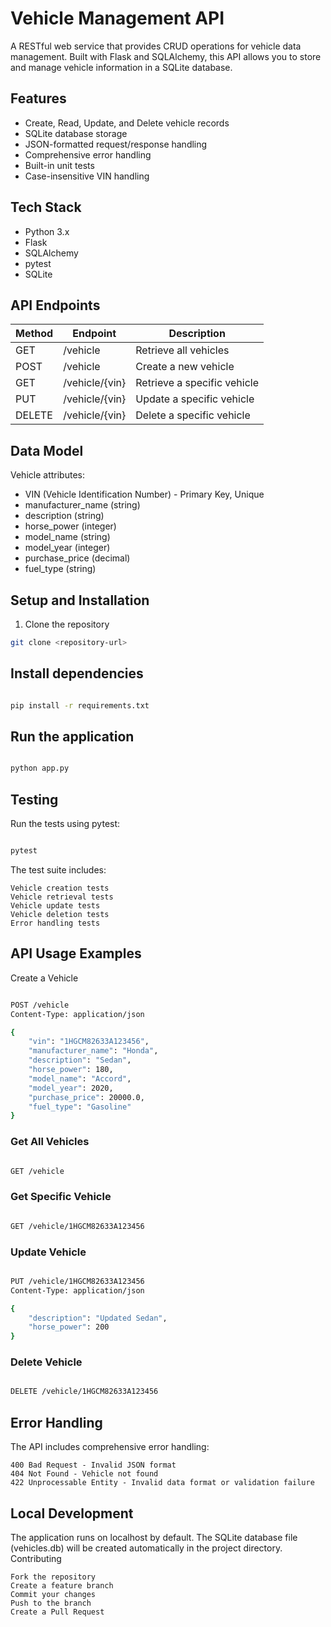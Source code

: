 # Vehicle Management API

A RESTful web service that provides CRUD operations for vehicle data management. Built with Flask and SQLAlchemy, this API allows you to store and manage vehicle information in a SQLite database.

## Features

- Create, Read, Update, and Delete vehicle records
- SQLite database storage
- JSON-formatted request/response handling
- Comprehensive error handling
- Built-in unit tests
- Case-insensitive VIN handling

## Tech Stack

- Python 3.x
- Flask
- SQLAlchemy
- pytest
- SQLite

## API Endpoints

| Method | Endpoint | Description |
|--------|----------|-------------|
| GET | /vehicle | Retrieve all vehicles |
| POST | /vehicle | Create a new vehicle |
| GET | /vehicle/{vin} | Retrieve a specific vehicle |
| PUT | /vehicle/{vin} | Update a specific vehicle |
| DELETE | /vehicle/{vin} | Delete a specific vehicle |

## Data Model

Vehicle attributes:
- VIN (Vehicle Identification Number) - Primary Key, Unique
- manufacturer_name (string)
- description (string)
- horse_power (integer)
- model_name (string)
- model_year (integer)
- purchase_price (decimal)
- fuel_type (string)

## Setup and Installation

1. Clone the repository
```bash
git clone <repository-url>
```

## Install dependencies

```bash

pip install -r requirements.txt
```

## Run the application

```bash

python app.py
```

## Testing

Run the tests using pytest:
```bash

pytest
```

The test suite includes:

    Vehicle creation tests
    Vehicle retrieval tests
    Vehicle update tests
    Vehicle deletion tests
    Error handling tests

## API Usage Examples
Create a Vehicle
```bash

POST /vehicle
Content-Type: application/json

{
    "vin": "1HGCM82633A123456",
    "manufacturer_name": "Honda",
    "description": "Sedan",
    "horse_power": 180,
    "model_name": "Accord",
    "model_year": 2020,
    "purchase_price": 20000.0,
    "fuel_type": "Gasoline"
}
```

### Get All Vehicles
```bash

GET /vehicle
```

### Get Specific Vehicle
```bash

GET /vehicle/1HGCM82633A123456
```
### Update Vehicle
```bash

PUT /vehicle/1HGCM82633A123456
Content-Type: application/json

{
    "description": "Updated Sedan",
    "horse_power": 200
}
```
### Delete Vehicle
```bash

DELETE /vehicle/1HGCM82633A123456
```

## Error Handling

The API includes comprehensive error handling:

    400 Bad Request - Invalid JSON format
    404 Not Found - Vehicle not found
    422 Unprocessable Entity - Invalid data format or validation failure

## Local Development

The application runs on localhost by default. The SQLite database file (vehicles.db) will be created automatically in the project directory.
Contributing

    Fork the repository
    Create a feature branch
    Commit your changes
    Push to the branch
    Create a Pull Request
